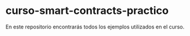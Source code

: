 # curso-smart-contracts-practico

En este repositorio encontrarás todos los ejemplos utilizados en el curso.
